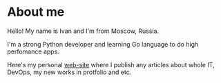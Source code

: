 # About me

Hello! My name is Ivan and I'm from Moscow, Russia. 

I'm a strong Python developer and learning Go language to do high perfomance apps.

Here's my personal [web-site](http://suroegin.com) where I publish any articles about whole IT, DevOps, my new works in protfolio and etc.
